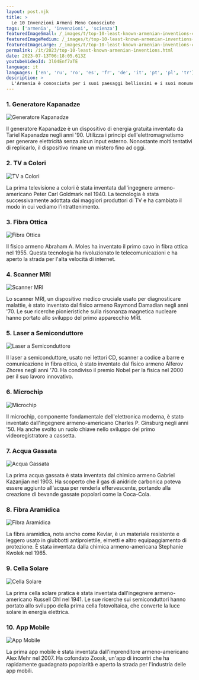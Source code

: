 ```yaml
---
layout: post.njk
title: >
  Le 10 Invenzioni Armeni Meno Conosciute
tags: ['armenia', 'invenzioni', 'scienza']
featuredImageSmall: /_images/t/top-10-least-known-armenian-inventions-cover-it-small.webp
featuredImageMedium: /_images/t/top-10-least-known-armenian-inventions-cover-it-medium.webp
featuredImageLarge: /_images/t/top-10-least-known-armenian-inventions-cover-it-large.webp
permalink: /it/2023/top-10-least-known-armenian-inventions.html
date: 2023-07-13T06:18:05.613Z
youtubeVideoId: 3l04Enf7aTE
language: it
languages: ['en', 'ru', 'ro', 'es', 'fr', 'de', 'it', 'pt', 'pl', 'tr']
description: >
  L'Armenia è conosciuta per i suoi paesaggi bellissimi e i suoi monumenti storici, ma non molti sanno delle invenzioni ingegnose che sono originarie di questo piccolo paese. Ecco una lista delle 10 invenzioni armeni meno conosciute che hanno contribuito al progresso scientifico del mondo.
---
```


### 1. Generatore Kapanadze

![Generatore Kapanadze](/_images/f/ff18e4e76e96d61dbd78528258cedf6c-medium.webp)

Il generatore Kapanadze è un dispositivo di energia gratuita inventato da Tariel Kapanadze negli anni '90. Utilizza i principi dell'elettromagnetismo per generare elettricità senza alcun input esterno. Nonostante molti tentativi di replicarlo, il dispositivo rimane un mistero fino ad oggi.

### 2. TV a Colori

![TV a Colori](/_images/1/1a74d391bd3d00ad4ae9e56bd3a3ea20-medium.webp)

La prima televisione a colori è stata inventata dall'ingegnere armeno-americano Peter Carl Goldmark nel 1940. La tecnologia è stata successivamente adottata dai maggiori produttori di TV e ha cambiato il modo in cui vediamo l'intrattenimento.

### 3. Fibra Ottica

![Fibra Ottica](/_images/7/77d8d5c6fbed740aa7321ea6a5ff4771-medium.webp)

Il fisico armeno Abraham A. Moles ha inventato il primo cavo in fibra ottica nel 1955. Questa tecnologia ha rivoluzionato le telecomunicazioni e ha aperto la strada per l'alta velocità di internet.

### 4. Scanner MRI

![Scanner MRI](/_images/4/43d83730a401047fba4fcbff0d832f6f-medium.webp)

Lo scanner MRI, un dispositivo medico cruciale usato per diagnosticare malattie, è stato inventato dal fisico armeno Raymond Damadian negli anni '70. Le sue ricerche pionieristiche sulla risonanza magnetica nucleare hanno portato allo sviluppo del primo apparecchio MRI.

### 5. Laser a Semiconduttore

![Laser a Semiconduttore](/_images/0/06cd389511aa0724f2972273a3ab685a-medium.webp)

Il laser a semiconduttore, usato nei lettori CD, scanner a codice a barre e comunicazione in fibra ottica, è stato inventato dal fisico armeno Alferov Zhores negli anni '70. Ha condiviso il premio Nobel per la fisica nel 2000 per il suo lavoro innovativo.

### 6. Microchip

![Microchip](/_images/5/5345cad6ae0776da4dbb1546dab86d62-medium.webp)

Il microchip, componente fondamentale dell'elettronica moderna, è stato inventato dall'ingegnere armeno-americano Charles P. Ginsburg negli anni '50. Ha anche svolto un ruolo chiave nello sviluppo del primo videoregistratore a cassetta.

### 7. Acqua Gassata

![Acqua Gassata](/_images/f/f561efc5850f70a1b37b70c0e6772dc8-medium.webp)

La prima acqua gassata è stata inventata dal chimico armeno Gabriel Kazanjian nel 1903. Ha scoperto che il gas di anidride carbonica poteva essere aggiunto all'acqua per renderla effervescente, portando alla creazione di bevande gassate popolari come la Coca-Cola.

### 8. Fibra Aramidica

![Fibra Aramidica](/_images/b/b25cdace88e3cac8961c9cd0fe3d2354-medium.webp)

La fibra aramidica, nota anche come Kevlar, è un materiale resistente e leggero usato in giubbotti antiproiettile, elmetti e altro equipaggiamento di protezione. È stata inventata dalla chimica armeno-americana Stephanie Kwolek nel 1965.

### 9. Cella Solare

![Cella Solare](/_images/c/c86cce60740f9e16edb0716cbdc7997a-medium.webp)

La prima cella solare pratica è stata inventata dall'ingegnere armeno-americano Russell Ohl nel 1941. Le sue ricerche sui semiconduttori hanno portato allo sviluppo della prima cella fotovoltaica, che converte la luce solare in energia elettrica.

### 10. App Mobile

![App Mobile](/_images/d/d76d832d64ad71b963d9fe26c59ce626-medium.webp)

La prima app mobile è stata inventata dall'imprenditore armeno-americano Alex Mehr nel 2007. Ha cofondato Zoosk, un'app di incontri che ha rapidamente guadagnato popolarità e aperto la strada per l'industria delle app mobili.

